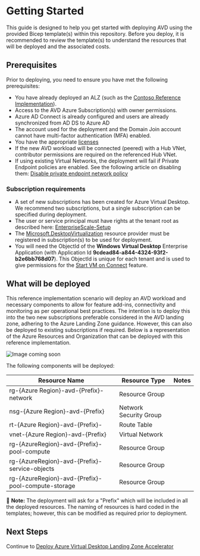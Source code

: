 # Getting Started

This guide is designed to help you get started with deploying AVD using the provided Bicep template(s) within this repository. Before you deploy, it is recommended to review the template(s) to understand the resources that will be deployed and the associated costs.

## Prerequisites

Prior to deploying, you need to ensure you have met the following prerequisites:

- You have already deployed an ALZ (such as the [Contoso Reference Implementation](https://github.com/Azure/Enterprise-Scale/blob/main/docs/reference/contoso/Readme.md)).
- Access to the AVD Azure Subscription(s) with owner permissions.
- Azure AD Connect is already configured and users are already synchronized from AD DS to Azure AD
- The account used for the deployment and the Domain Join account cannot have multi-factor authentication (MFA) enabled.
- You have the appropriate [licenses](https://docs.microsoft.com/azure/virtual-desktop/remote-app-streaming/licensing)
- If the new AVD workload will be connected (peered) with a Hub VNet, contributor permissions are required on the referenced Hub VNet.
- If using existing Virtual Networks, the deployment will fail if Private Endpoint policies are enabled. See the following article on disabling them: [Disable private endpoint network policy](https://docs.microsoft.com/azure/private-link/disable-private-endpoint-network-policy )

### Subscription requirements

- A set of new subscriptions has been created for Azure Virtual Desktop. We recommend two subscriptions, but a single subscription can be specified during deployment.
- The user or service principal must have rights at the tenant root as described here: [EnterpriseScale-Setup](https://github.com/Azure/Enterprise-Scale/blob/main/docs/EnterpriseScale-Setup-azure.md)
- The [Microsoft.DesktopVirtualization](https://docs.microsoft.com/azure/virtual-desktop/create-host-pools-azure-marketplace?tabs=azure-portal#final-requirements) resource provider must be registered in subscription(s) to be used for deployment.
- You will need the ObjectId of the **Windows Virtual Desktop** Enterprise Application (with Application Id **9cdead84-a844-4324-93f2-b2e6bb768d07**). This ObjectId is unique for each tenant and is used to give permissions for the [Start VM on Connect](https://docs.microsoft.com/azure/virtual-desktop/start-virtual-machine-connect) feature.

## What will be deployed

This reference implementation scenario will deploy an AVD workload and necessary components to allow for feature add-ins, connectivity and monitoring as per operational best practices. The intention is to deploy this into the two new subscriptions preferable considered in the AVD landing zone, adhering to the Azure Landing Zone guidance. However, this can also be deployed to existing subscriptions if required.
Below is a representation of the Azure Resources and Organization that can be deployed with this reference implementation.

![Image coming soon](/image.png "the image")

The following components will be deployed:

Resource Name | Resource Type | Notes
---------|----------|---------
 rg-{Azure Region}-avd-{Prefix}-network | Resource Group |
 nsg-{Azure Region}-avd-{Prefix} | Network Security Group |
 rt-{Azure Region}-avd-{Prefix}- | Route Table |
 vnet-{Azure Region}-avd-{Prefix} | Virtual Network |
 rg-{AzureRegion}-avd-{Prefix}-pool-compute | Resource Group |
 rg-{AzureRegion}-avd-{Prefix}-service-objects | Resource Group |
 rg-{AzureRegion}-avd-{Prefix}-pool-compute-storage | Resource Group |

:page_with_curl: **Note:** The deployment will ask for a "Prefix" which will be included in all the deployed resources. The naming of resources is hard coded in the templates; however, this can be modified as required prior to deployment.

## Next Steps

Continue to [Deploy Azure Virtual Desktop Landing Zone Accelerator](/deploy-avd-lza.md)
